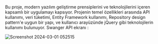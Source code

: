 Bu proje, modern yazılım geliştirme prensiplerini ve teknolojilerini içeren kapsamlı bir uygulamayı kapsıyor. Projenin temel özellikleri arasında API kullanımı, veri tüketimi, Entity Framework kullanımı, Repository design pattern'e uygun bir yapı, ve kullanıcı arayüzünde jQuery gibi teknolojilerin kullanımı bulunuyor.
Swanger API ekranı :

![Screenshot 2024-03-01 052515](https://github.com/muhammetkilinc15/Hotailer-WebSite/assets/108901980/144801db-dc4b-4eed-8250-763161d8fdd0)

